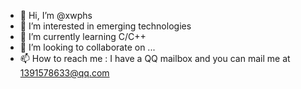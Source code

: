 - 👋 Hi, I’m @xwphs
- 👀 I’m interested in emerging technologies
- 🌱 I’m currently learning C/C++
- 💞️ I’m looking to collaborate on ...
- 📫 How to reach me : I have a QQ mailbox and you can mail me at 1391578633@qq.com

<!---
xwphs/xwphs is a ✨ special ✨ repository because its `README.md` (this file) appears on your GitHub profile.
You can click the Preview link to take a look at your changes.
--->
